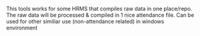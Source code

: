 This tools works for some HRMS that compiles raw data in one place/repo. The raw data will be processed & compiled in 1 nice attendance file.
Can be used for other similiar use (non-attendance related) in windows environment
